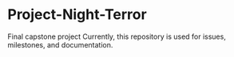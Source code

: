 # Project-Night-Terror
Final capstone project
Currently, this repository is used for issues, milestones, and documentation. 
